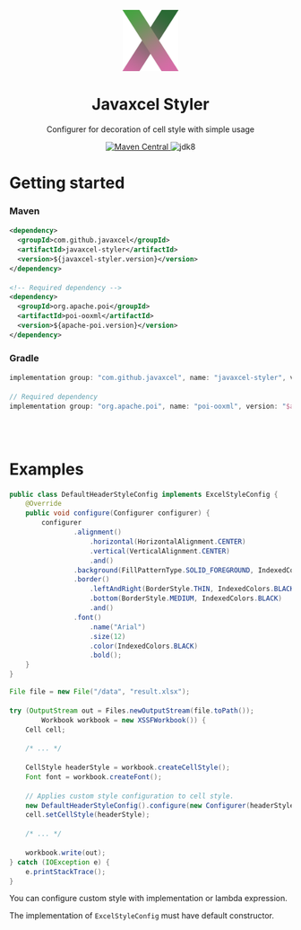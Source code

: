 <p align="center">
    <img  src="../asset/javaxcel-styler-logo.png" alt="Javaxcel Styler" width="20%">
</p>

<h1 align="center">Javaxcel Styler</h1>

<p align="center">Configurer for decoration of cell style with simple usage</p>

<p align="center">
    <a href="https://search.maven.org/artifact/com.github.javaxcel/javaxcel-styler">
        <img alt="Maven Central" src="https://img.shields.io/maven-central/v/com.github.javaxcel/javaxcel-styler?logo=apachemaven&style=flat">
    </a>
    <img alt="jdk8" src="https://img.shields.io/badge/jdk-8-orange?style=flat">
</p>

# Getting started

### Maven

```xml
<dependency>
  <groupId>com.github.javaxcel</groupId>
  <artifactId>javaxcel-styler</artifactId>
  <version>${javaxcel-styler.version}</version>
</dependency>

<!-- Required dependency -->
<dependency>
  <groupId>org.apache.poi</groupId>
  <artifactId>poi-ooxml</artifactId>
  <version>${apache-poi.version}</version>
</dependency>
```

### Gradle

```groovy
implementation group: "com.github.javaxcel", name: "javaxcel-styler", version: "$javaxcelStylerVersion"

// Required dependency
implementation group: "org.apache.poi", name: "poi-ooxml", version: "$apachePoiVersion"
```

<br><br>

# Examples

```java
public class DefaultHeaderStyleConfig implements ExcelStyleConfig {
    @Override
    public void configure(Configurer configurer) {
        configurer
            	.alignment()
                    .horizontal(HorizontalAlignment.CENTER)
                    .vertical(VerticalAlignment.CENTER)
            	    .and()
                .background(FillPatternType.SOLID_FOREGROUND, IndexedColors.GREY_25_PERCENT)
                .border()
                    .leftAndRight(BorderStyle.THIN, IndexedColors.BLACK)
                    .bottom(BorderStyle.MEDIUM, IndexedColors.BLACK)
                    .and()
                .font()
                    .name("Arial")
                    .size(12)
                    .color(IndexedColors.BLACK)
                    .bold();
    }
}
```

```java
File file = new File("/data", "result.xlsx");

try (OutputStream out = Files.newOutputStream(file.toPath());
        Workbook workbook = new XSSFWorkbook()) {
    Cell cell;
    
    /* ... */
    
    CellStyle headerStyle = workbook.createCellStyle();
    Font font = workbook.createFont();
    
    // Applies custom style configuration to cell style.
    new DefaultHeaderStyleConfig().configure(new Configurer(headerStyle, font));
    cell.setCellStyle(headerStyle);
    
    /* ... */
    
    workbook.write(out);
} catch (IOException e) {
    e.printStackTrace();
}
```

You can configure custom style with implementation or lambda expression.

The implementation of `ExcelStyleConfig` must have default constructor.

